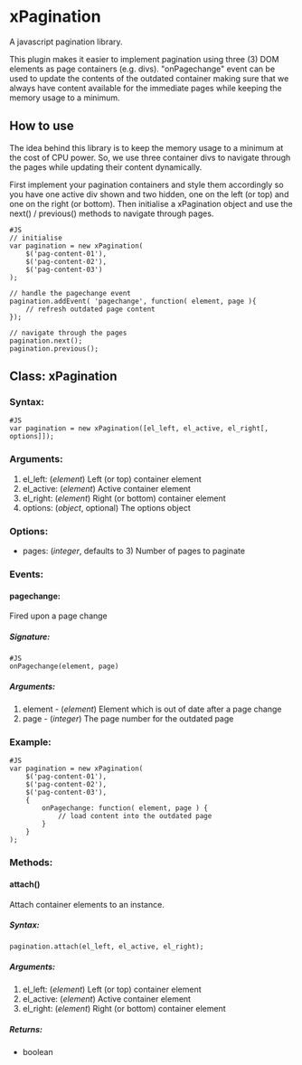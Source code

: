 xPagination
===========

A javascript pagination library.

This plugin makes it easier to implement pagination using three (3) DOM
elements as page containers (e.g. divs). "onPagechange" event can be used
to update the contents of the outdated container making sure that we
always have content available for the immediate pages while keeping the
memory usage to a minimum.


How to use
----------

The idea behind this library is to keep the memory usage to a minimum at
the cost of CPU power. So, we use three container divs to navigate through
the pages while updating their content dynamically.

First implement your pagination containers and style them accordingly so
you have one active div shown and two hidden, one on the left (or top)
and one on the right (or bottom). Then initialise a xPagination object and
use the next() / previous() methods to navigate through pages.

	#JS
	// initialise
	var pagination = new xPagination(
		$('pag-content-01'),
		$('pag-content-02'),
		$('pag-content-03')
	);

	// handle the pagechange event
	pagination.addEvent( 'pagechange', function( element, page ){
		// refresh outdated page content
	});

	// navigate through the pages
	pagination.next();
	pagination.previous();



Class: xPagination
------------------

### Syntax:

	#JS
	var pagination = new xPagination([el_left, el_active, el_right[, options]]);


### Arguments:

1. el_left: (*element*) Left (or top) container element
2. el_active: (*element*) Active container element
3. el_right: (*element*) Right (or bottom) container element
4. options: (*object*, optional) The options object


### Options:

- pages: (*integer*, defaults to 3) Number of pages to paginate


### Events:

#### pagechange:

Fired upon a page change


##### Signature:

	#JS
	onPagechange(element, page)


##### Arguments:

1. element - (*element*) Element which is out of date after a page change
2. page - (*integer*) The page number for the outdated page


### Example:

	#JS
	var pagination = new xPagination(
		$('pag-content-01'),
		$('pag-content-02'),
		$('pag-content-03'),
		{
			onPagechange: function( element, page ) {
				// load content into the outdated page
			}
		}
	);



### Methods:

#### attach()

Attach container elements to an instance.

##### Syntax:

	pagination.attach(el_left, el_active, el_right);


##### Arguments:

1. el_left: (*element*) Left (or top) container element
2. el_active: (*element*) Active container element
3. el_right: (*element*) Right (or bottom) container element


##### Returns:

- boolean



